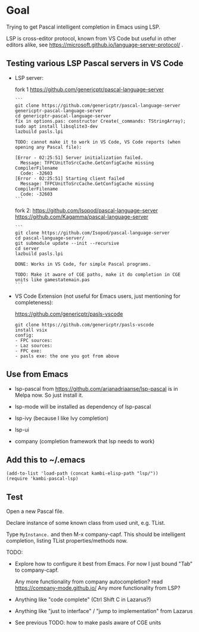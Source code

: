 # Goal

Trying to get Pascal intelligent completion in Emacs using LSP.

LSP is cross-editor protocol, known from VS Code but useful in other editors alike,
see https://microsoft.github.io/language-server-protocol/ .

## Testing various LSP Pascal servers in VS Code

- LSP server:

    fork 1 https://github.com/genericptr/pascal-language-server

      ```
      git clone https://github.com/genericptr/pascal-language-server genericptr-pascal-language-server
      cd genericptr-pascal-language-server
      fix in options.pas: constructor Create(_commands: TStringArray);
      sudo apt install libsqlite3-dev
      lazbuild pasls.lpi

      TODO: cannot make it to work in VS Code, VS Code reports (when opening any Pascal file):

      [Error - 02:25:51] Server initialization failed.
        Message: TFPCUnitToSrcCache.GetConfigCache missing CompilerFilename
        Code: -32603
      [Error - 02:25:51] Starting client failed
        Message: TFPCUnitToSrcCache.GetConfigCache missing CompilerFilename
        Code: -32603
      ```

    fork 2: https://github.com/Isopod/pascal-language-server
            https://github.com/Kagamma/pascal-language-server

      ```
      git clone https://github.com/Isopod/pascal-language-server
      cd pascal-language-server/
      git submodule update --init --recursive
      cd server
      lazbuild pasls.lpi

      DONE: Works in VS Code, for simple Pascal programs.

      TODO: Make it aware of CGE paths, make it do completion in CGE units like gamestatemain.pas
      ```

- VS Code Extension (not useful for Emacs users, just mentioning for completeness):

    https://github.com/genericptr/pasls-vscode

    ```
    git clone https://github.com/genericptr/pasls-vscode
    install vsix
    config:
    - FPC sources:
    - Laz sources:
    - FPC exe:
    - pasls exe: the one you got from above
    ```

## Use from Emacs

- lsp-pascal from https://github.com/arjanadriaanse/lsp-pascal is in Melpa now.
  So just install it.

- lsp-mode will be installed as dependency of lsp-pascal

- lsp-ivy (because I like Ivy completion)

- lsp-ui

- company (completion framework that lsp needs to work)

## Add this to ~/.emacs

```
(add-to-list 'load-path (concat kambi-elisp-path "lsp/"))
(require 'kambi-pascal-lsp)
```

## Test

Open a new Pascal file.

Declare instance of some known class from used unit, e.g. TList.

Type `MyInstance.` and then M-x company-capf.
This should be intelligent completion, listing TList properties/methods now.

TODO:

- Explore how to configure it best from Emacs.
  For now I just bound "Tab" to company-capf.

  Any more functionality from company autocompletion?
    read https://company-mode.github.io/
  Any more functionality from LSP?

- Anything like "code complete" (Ctrl Shift C in Lazarus?)

- Anything like "just to interface" / "jump to implementation" from Lazarus

- See previous TODO: how to make pasls aware of CGE units
